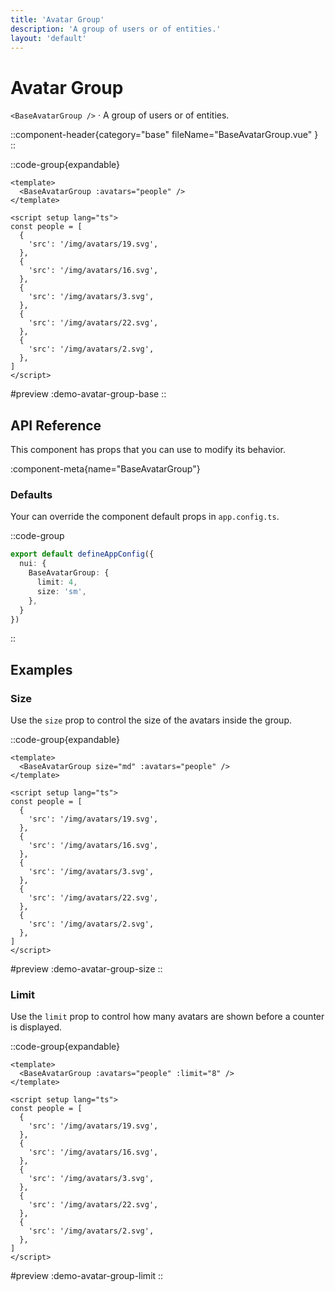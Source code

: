 ```yaml
---
title: 'Avatar Group'
description: 'A group of users or of entities.'
layout: 'default'
---
```


# Avatar Group

`<BaseAvatarGroup />` · A group of users or of entities.

::component-header{category="base" fileName="BaseAvatarGroup.vue" }
::

::code-group{expandable}

```vue [DemoAvatarGroupBase.vue]
<template>
  <BaseAvatarGroup :avatars="people" />
</template>

<script setup lang="ts">
const people = [
  {
    'src': '/img/avatars/19.svg',
  },
  {
    'src': '/img/avatars/16.svg',
  },
  {
    'src': '/img/avatars/3.svg',
  },
  {
    'src': '/img/avatars/22.svg',
  },
  {
    'src': '/img/avatars/2.svg',
  },
]
</script>
```

#preview
:demo-avatar-group-base
::

## API Reference

This component has props that you can use to modify its behavior.

:component-meta{name="BaseAvatarGroup"}

### Defaults

Your can override the component default props in `app.config.ts`.

::code-group

```ts [app.config.ts]
export default defineAppConfig({
  nui: {
    BaseAvatarGroup: {
      limit: 4,
      size: 'sm',
    },
  }
})
```
::

## Examples

### Size

Use the `size` prop to control the size of the avatars inside the group.

::code-group{expandable}

```vue [DemoAvatarGroupSize.vue]
<template>
  <BaseAvatarGroup size="md" :avatars="people" />
</template>

<script setup lang="ts">
const people = [
  {
    'src': '/img/avatars/19.svg',
  },
  {
    'src': '/img/avatars/16.svg',
  },
  {
    'src': '/img/avatars/3.svg',
  },
  {
    'src': '/img/avatars/22.svg',
  },
  {
    'src': '/img/avatars/2.svg',
  },
]
</script>
```

#preview
:demo-avatar-group-size
::

### Limit

Use the `limit` prop to control how many avatars are shown before a counter is displayed.

::code-group{expandable}

```vue [DemoAvatarGroupLimit.vue]
<template>
  <BaseAvatarGroup :avatars="people" :limit="8" />
</template>

<script setup lang="ts">
const people = [
  {
    'src': '/img/avatars/19.svg',
  },
  {
    'src': '/img/avatars/16.svg',
  },
  {
    'src': '/img/avatars/3.svg',
  },
  {
    'src': '/img/avatars/22.svg',
  },
  {
    'src': '/img/avatars/2.svg',
  },
]
</script>
```

#preview
:demo-avatar-group-limit
::